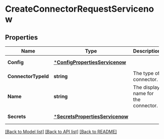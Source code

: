 # CreateConnectorRequestServicenow

## Properties
Name | Type | Description | Notes
------------ | ------------- | ------------- | -------------
**Config** | [***ConfigPropertiesServicenow**](config_properties_servicenow.md) |  | [default to null]
**ConnectorTypeId** | **string** | The type of connector. | [default to null]
**Name** | **string** | The display name for the connector. | [default to null]
**Secrets** | [***SecretsPropertiesServicenow**](secrets_properties_servicenow.md) |  | [default to null]

[[Back to Model list]](../README.md#documentation-for-models) [[Back to API list]](../README.md#documentation-for-api-endpoints) [[Back to README]](../README.md)

